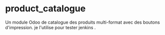 # product_catalogue
Un module Odoo de catalogue des produits multi-format avec des boutons d'impression. je l'utilise pour tester jenkins .
